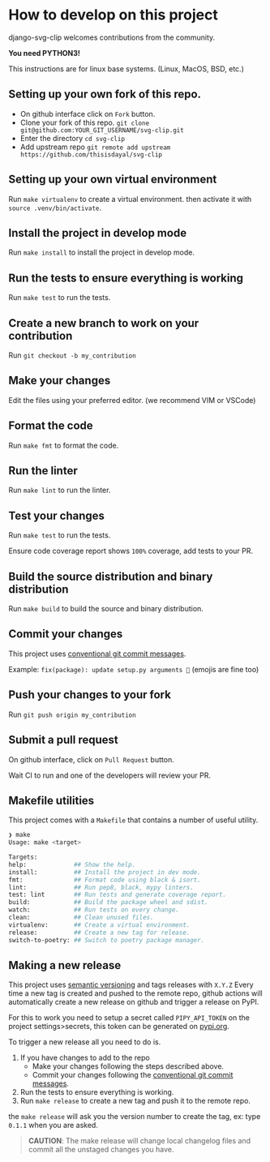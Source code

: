 # How to develop on this project

django-svg-clip welcomes contributions from the community.

**You need PYTHON3!**

This instructions are for linux base systems. (Linux, MacOS, BSD, etc.)

## Setting up your own fork of this repo.

- On github interface click on `Fork` button.
- Clone your fork of this repo. `git clone git@github.com:YOUR_GIT_USERNAME/svg-clip.git`
- Enter the directory `cd svg-clip`
- Add upstream repo `git remote add upstream https://github.com/thisisdayal/svg-clip`

## Setting up your own virtual environment

Run `make virtualenv` to create a virtual environment.
then activate it with `source .venv/bin/activate`.

## Install the project in develop mode

Run `make install` to install the project in develop mode.

## Run the tests to ensure everything is working

Run `make test` to run the tests.

## Create a new branch to work on your contribution

Run `git checkout -b my_contribution`

## Make your changes

Edit the files using your preferred editor. (we recommend VIM or VSCode)

## Format the code

Run `make fmt` to format the code.

## Run the linter

Run `make lint` to run the linter.

## Test your changes

Run `make test` to run the tests.

Ensure code coverage report shows `100%` coverage, add tests to your PR.

## Build the source distribution and binary distribution

Run `make build` to build the source and binary distribution.

## Commit your changes

This project uses [conventional git commit messages](https://www.conventionalcommits.org/en/v1.0.0/).

Example: `fix(package): update setup.py arguments 🎉` (emojis are fine too)

## Push your changes to your fork

Run `git push origin my_contribution`

## Submit a pull request

On github interface, click on `Pull Request` button.

Wait CI to run and one of the developers will review your PR.

## Makefile utilities

This project comes with a `Makefile` that contains a number of useful utility.

```bash
❯ make
Usage: make <target>

Targets:
help:             ## Show the help.
install:          ## Install the project in dev mode.
fmt:              ## Format code using black & isort.
lint:             ## Run pep8, black, mypy linters.
test: lint        ## Run tests and generate coverage report.
build:            ## Build the package wheel and sdist.
watch:            ## Run tests on every change.
clean:            ## Clean unused files.
virtualenv:       ## Create a virtual environment.
release:          ## Create a new tag for release.
switch-to-poetry: ## Switch to poetry package manager.
```

## Making a new release

This project uses [semantic versioning](https://semver.org/) and tags releases with `X.Y.Z`
Every time a new tag is created and pushed to the remote repo, github actions will
automatically create a new release on github and trigger a release on PyPI.

For this to work you need to setup a secret called `PIPY_API_TOKEN` on the project settings>secrets,
this token can be generated on [pypi.org](https://pypi.org/account/).

To trigger a new release all you need to do is.

1. If you have changes to add to the repo
   - Make your changes following the steps described above.
   - Commit your changes following the [conventional git commit messages](https://www.conventionalcommits.org/en/v1.0.0/).
2. Run the tests to ensure everything is working.
3. Run `make release` to create a new tag and push it to the remote repo.

the `make release` will ask you the version number to create the tag, ex: type `0.1.1` when you are asked.

> **CAUTION**: The make release will change local changelog files and commit all the unstaged changes you have.
